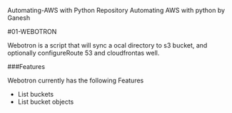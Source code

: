 Automating-AWS with Python
Repository Automating AWS with python by Ganesh

#01-WEBOTRON

Webotron is a script that will sync a ocal directory to s3 bucket, and optionally configureRoute 53 and cloudfrontas well.


###Features

Webotron currently has the following Features
- List buckets
- List bucket objects
